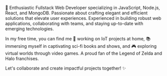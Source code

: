 <p>👋 Enthusiastic Fullstack Web Developer specializing in JavaScript, Node.js, React, and MongoDB. Passionate about crafting elegant and efficient solutions that elevate user experiences. Experienced in building robust web applications, collaborating with teams, and staying up-to-date with emerging technologies.</p>

<p>In my free time, you can find me 🔌 working on IoT projects at home, 📚 immersing myself in captivating sci-fi books and shows, and 🎮 exploring virtual worlds through video games. A proud fan of the Legend of Zelda and Halo franchises.</p>

<p>Let's collaborate and create impactful projects together! ✨</p>

